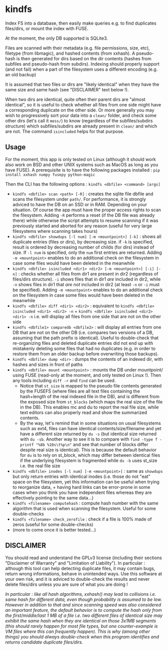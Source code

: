 # kindfs
Index FS into a database, then easily make queries e.g. to find duplicates files/dirs, or mount the index with FUSE.

At the moment, the only DB supported is SQLite3.

Files are scanned with their metadata (e.g. file permissions, size, etc), filetype (from libmagic), and hashed contents (from xxhash). A pseudo-hash is then generated for dirs based on the dir contents (hashes from subfiles and pseudo-hash from subdirs). Indexing should properly support (and not fail) when a part of the filesystem uses a different encoding (e.g. an old backup)

It is assumed that two files or dirs are "likely identical" when they have the same size and same hash (see "DISCLAIMER" text below !).

When two dirs are identical, quite often their parent dirs are "almost identical", so it is useful to check whether all files from one side might have a corresponding duplicate on the other side. Or more generally you may wish to progressively sort your data into a `clean/` folder, and check some other dirs (let's call it `mess/`) to know (regardless of the subfiles/subdirs structure) which subfiles/subdirs are already present in `clean/` and which are not. The command `isincluded` helps for that purpose.

## Usage
For the moment, this app is only tested on Linux (although it should work also work on BSD and other UNIX systems such as MacOS as long as you have FUSE). A prerequisite is to have the following packages installed : `pip install xxhash numpy fusepy python-magic`

Then the CLI has the following options : `kindfs <dbfile> <command> [args]`
* `kindfs <dbfile> scan <path> [-R]` : creates the sqlite file dbfile and scans the filesystem under `path/`. For performance, it is strongly adviced to have the DB on an SSD or in RAM. Depending on your situation. Of course the app must have the proper access rights to scan the filesystem. Adding `-R` performs a reset (if the DB file was already there) while otherwise the script attempts to resume scanning if it was previously started and aborted for any reason (useful for very large filesystems where scanning takes hours)
* `kindfs <dbfile> showdups [-l num] [-m <mountpoint>] [-k]` : shows all duplicate entries (files or dirs), by decreasing size. if `-k` is specified, result is ordered by decreasing number of childs (for dirs) instead of size. If `-l num` is specified, only the `num` first entries are returned. Adding `-m <mountpoint>` enables to do an additional check on the filesystem in case some files would have been deleted in the meanwhile
* `kindfs <dbfile> isincluded <dir1> <dir2> [-m <mountpoint>] [-i] [-n]` : checks whether all files from dir1 are present in dir2 (regardless of files/dirs structure). `-i` shows files that in dir1 _are_ included in dir2, while `-n` shows files in dir1 that _are not_ included in dir2 (at least `-n` or `-i` must be specified). Adding `-m <mountpoint>` enables to do an additional check on the filesystem in case some files would have been deleted in the meanwhile
* `kindfs <dbfile> diff <dir1> <dir2>` : equivalent to `kindfs <dbfile> isincluded <dir1> <dir2> -n` + `kindfs <dbfile> isincluded <dir2> <dir1> -n` i.e. will display all files from one side that are not on the other side
* `kindfs <dbfile1> comparedb <dbfile2>` : will display all entries from one DB that are not on the other DB (i.e. compares two versions of a DB, assuming that the path prefix is identical). Useful to double-check that re-organizing files and deleted duplicate entries did not end up with mistakenly deleting some files that had no duplicates (e.g. in order to restore them from an older backup before overwriting those backups).
* `kindfs <dbfile> dump <dir>` : dumps the contents of an indexed dir, with hashes and sizes in front of paths
* `kindfs <dbfile> mount <mountpoint>` : mounts the DB under mountpoint/ using FUSE (read-only at the moment, and only tested on Linux !). Then any tools including `diff -r` and `find` can be used.
  * Notice that `st_size` is mapped to the pseudo file contents generated by the FUSEFS (where files are all text files containing the hash+length of the real indexed file in the DB), and is different from the exposed size from `st_blocks` (which maps the real size of the file in the DB). This enables mc and du to report the real file size, while text editors can also properly read and show the summarized contents.
  * By the way, let's remind that in some situations on usual filesystems such as ext4, files can have identical contents/size/filename and yet have a different size returned by `du -s` (but identical size returned with `du -sb`. Another way to see it is to compare with `find -type f -printf "%8b %10s\t%p\n"` and see that number of blocks differ despite real size is identical). This is because the default behavior for `du` is to rely on st_block, which may differ between identical files if the underlying filesystem is fragmented while `du -b` uses st_size i.e. the real file size
* `kindfs <dbfile> inodes [-l num] [-m <mountpoint>]` : same as `showdups` but only return entries with identical inodes (i.e. those do not "eat" space on the filesystem, yet this information can be useful when trying to reorganize data, + having hard links can be error-prone in some cases when you think you have independent files whereas they are effectively pointing to the same data...)
* `kindfs <filename> computehash` : compute hash number with the same algorithm that is used when scanning the filesystem. Useful for some double-checks
* `kindfs <filename> check_zerofile` : check if a file is 100% made of zeros (useful for some double-checks)
* (more to come once it is better tested...)

## DISCLAIMER
You should read and understand the GPLv3 license (including their sections "Disclaimer of Warranty" and "Limitation of Liability"). In particular : although this tool can help detecting duplicate files, it may contain bugs, return wrong informations, behave in unintended ways. Use this software at your own risk, and it is adviced to double-check the results and never delete files/dirs unless you are sure of what you are doing !

_In particular : like all hash algorithms, xxhash() may lead to collisions i.e. same hash for different data, even though probability is assumed to be low. However in addition to that and since scanning speed was also considered an important feature, the default behavior is to compute the hash only from the first/middle/last 1 MB of a file i.e. two different files of identical size may exhibit the same hash when they are identical on those 3x1MB segments (this should rarely happen for most file types, but one counter-example is VM files where this can frequently happen). This is why (among other things) you should always double-check when this program identifies and returns candidate duplicate files/dirs._

